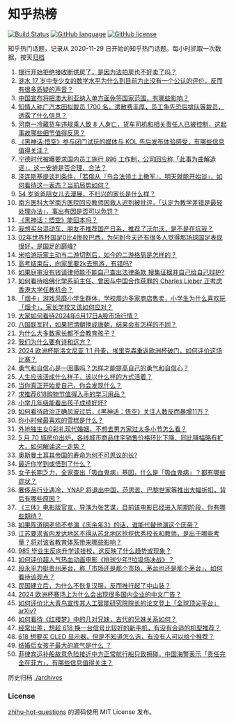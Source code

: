 # 知乎热榜
[![Build Status](https://github.com/ToWeLong/zhihu-hot-questions/workflows/CI/badge.svg)](https://github.com/ToWeLong/zhihu-hot-questions/actions)
[![GitHub language](https://img.shields.io/badge/language-golang-orange.svg)](https://golang.org/)
[![GitHub license](https://img.shields.io/github/license/ToWeLong/zhihu-hot-questions)](https://github.com/ToWeLong/zhihu-hot-questions/blob/main/LICENSE)

知乎热门话题，记录从 2020-11-29 日开始的知乎热门话题。每小时抓取一次数据，按天[归档](./archives)

<!-- BEGIN -->

1. [银行开始拒绝接收断供房了，是因为法拍房也不好卖了吗？](https://www.zhihu.com/question/658992003)
1. [涟水 17 岁中专少女的数学水平为什么到目前为止没有一个公认的评价，反而有很多质疑的声音？](https://www.zhihu.com/question/659055314)
1. [中国宣布将把澳大利亚纳入单方面免签国家范围，有哪些影响？](https://www.zhihu.com/question/659135817)
1. [知情人称广汽本田拟裁员 1700 名，遣散费丰厚，员工争先恐后排队等裁员，透露了什么信息？](https://www.zhihu.com/question/658912804)
1. [河南一冷藏货车违规乘人致 8 人身亡，货车司机和相关责任人已被控制，这起事故哪些细节值得反思？](https://www.zhihu.com/question/659121531)
1. [《黑神话:悟空》参与闭门试玩的媒体与 KOL 先后发布体验感受，有哪些信息值得关注？](https://www.zhihu.com/question/659122829)
1. [宁德时代被曝要求国内员工施行 896 工作制，公司回应称「此事为曲解造谣」，这一安排是否合理、合法？](https://www.zhihu.com/question/659139048)
1. [泽连斯基提谈判条件，「若俄从『乌合法领土上撤军』，明天就能开始谈」，如何看待这一表态？当前局势如何？](https://www.zhihu.com/question/659130295)
1. [54 岁爸爸陪女儿去漫展，不扫兴的家长是什么样？](https://www.zhihu.com/question/659054672)
1. [南方医科大学南方医院回应教师因救人迟到被批评，「认定为教学差错是最轻处理办法」，事出有因是否可以免罚？](https://www.zhihu.com/question/659121767)
1. [《黑神话：悟空》能回本吗？](https://www.zhihu.com/question/430179440)
1. [我想买台混动车，朋友不推荐国产日系，推荐了沃尔沃，是不是在坑我？](https://www.zhihu.com/question/659058480)
1. [02年世界杯国足0比4惨败巴西，为何到今天还有很多人觉得那场球国足表现很好，是国足的巅峰?](https://www.zhihu.com/question/659011664)
1. [米哈游玩家主动与二游切割后，如今的二游格局是怎样的？](https://www.zhihu.com/question/659052254)
1. [高考结束后，向家里要2k去旅游，有错吗?](https://www.zhihu.com/question/659049224)
1. [如果庭审没有钱请律师能不能自己查出法律条款 搜集证据并自己给自己辩护?](https://www.zhihu.com/question/482459011)
1. [如何看待哈佛化学系前主任、曾因与中国合作获罪的 Charles Lieber 正考虑香港大学任教机会？](https://www.zhihu.com/question/658921008)
1. [「烟卡」游戏风靡小学生群体，学校周边多家商店售卖，小学生为什么喜欢玩「烟卡」，家长学校又该如何应对？](https://www.zhihu.com/question/659067344)
1. [大家如何看待2024年6月17日A股市场行情？](https://www.zhihu.com/question/658930228)
1. [八国联军时，如果把清朝换成唐朝，结果会有怎样的不同？](https://www.zhihu.com/question/658637848)
1. [为什么大多数家长都不会教育孩子？](https://www.zhihu.com/question/656583085)
1. [我们为什么要有诗和远方？](https://www.zhihu.com/question/45120238)
1. [2024 欧洲杯斯洛文尼亚 1:1 丹麦，埃里克森重返欧洲杯破门，如何评价这场比赛？](https://www.zhihu.com/question/659096102)
1. [勇气和自信心是一回事吗？怎样才能提高自己的勇气和自信心？](https://www.zhihu.com/question/659011213)
1. [人生应该活成什么样子，该以什么样的方式活着？](https://www.zhihu.com/question/290003248)
1. [当你真正开始爱自己，你会发现什么？](https://www.zhihu.com/question/608467041)
1. [求推荐618购物节值得入手的学习用品？](https://www.zhihu.com/question/659125354)
1. [小学几年级能看出孩子成绩好坏?](https://www.zhihu.com/question/558241273)
1. [如何看待政治正确风波过后，《黑神话：悟空》关注人数反而暴增11万？](https://www.zhihu.com/question/659081720)
1. [你小时候最喜欢的雪糕是什么？](https://www.zhihu.com/question/658050525)
1. [外地独生女0彩礼现代婚姻，不想去男方家过太多小节怎么看？](https://www.zhihu.com/question/659098568)
1. [5 月 70 城房价出炉，各线城市商品住宅销售价格环比下降、同比降幅略有扩大，如何解读这一走势？](https://www.zhihu.com/question/659125799)
1. [奥斯曼土耳其帝国的寿命为何不可思议的长?](https://www.zhihu.com/question/267819585)
1. [最近你学到或悟到了什么？](https://www.zhihu.com/question/658927462)
1. [女子长期乏力，全家查出「吸血鬼病」基因，什么是「吸血鬼病」？都有哪些症状？](https://www.zhihu.com/question/659047834)
1. [奢侈品行业遇冷，YNAP 将退出中国，范思哲、巴黎世家等推出大幅折扣，背后有哪些原因？](https://www.zhihu.com/question/659065269)
1. [《三体》电影版官宣，导演为张艺谋，目前该电影已经进入前期阶段，你有哪些期待？](https://www.zhihu.com/question/659065291)
1. [如果陈道明老师不参演《庆余年3》的话，谁能代替他演这个庆帝？](https://www.zhihu.com/question/658798657)
1. [江苏要求省内发达地区不得从苏北地区抢挖优秀校长和教师，是出于哪些考量？将对该省教育体系带来哪些影响？](https://www.zhihu.com/question/658729606)
1. [985 毕业生反向升学读技校，这反映了什么趋势或现象？](https://www.zhihu.com/question/658900399)
1. [如何评价超人气热血动画电影《排球少年!!垃圾场决战》？](https://www.zhihu.com/question/648832591)
1. [段永平力挺贵州茅台，称「市场还是那个市场，茅台也还是那个茅台」，如何看待该观点？](https://www.zhihu.com/question/659065282)
1. [民国建立后，为什么不恢复汉服，反而推行起了中山装？](https://www.zhihu.com/question/605405390)
1. [2024 欧洲杯赛场上为什么会出现很多国内企业的中文广告？](https://www.zhihu.com/question/658944160)
1. [如何评价北大青鸟宣传其人工智能研究院院长的论文登上「全球顶尖平台」arXiv?](https://www.zhihu.com/question/658939266)
1. [如何看待《红楼梦》中的几对兄妹，古代的兄妹关系如何？](https://www.zhihu.com/question/307688332)
1. [经常出差，想趁 618 换一台信号比较好的新手机，有没有合适的机型推荐？](https://www.zhihu.com/question/659122615)
1. [618 想要买 OLED 显示器，但是不知道怎么选，有没有人可以给个推荐？](https://www.zhihu.com/question/659133043)
1. [结婚后女孩子最大的底气是什么 ？](https://www.zhihu.com/question/656948541)
1. [菲律宾运补船故意危险接近中方正常航行船只致擦碰，中国海警表示「责任完全在菲方」，有哪些信息值得关注？](https://www.zhihu.com/question/659121161)

<!-- END -->

历史归档 [./archives](./archives)


### License
[zhihu-hot-questions](https://github.com/towelong/zhihu-hot-questions) 的源码使用 MIT License 发布。